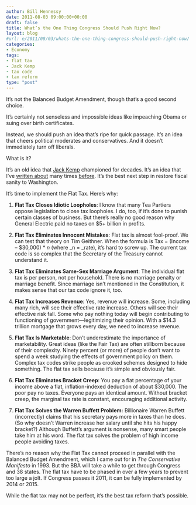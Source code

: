 ```yaml
---
author: Bill Hennessy
date: 2011-08-03 09:00:00+00:00
draft: false
title: What’s the One Thing Congress Should Push Right Now?
layout: blog
#url: e/2011/08/03/whats-the-one-thing-congress-should-push-right-now/
categories:
- Economy
tags:
- flat tax
- Jack Kemp
- tax code
- tax reform
type: "post"
---
```


It’s not the Balanced Budget Amendment, though that’s a good second choice. 

It’s certainly not senseless and impossible ideas like impeaching Obama or suing over birth certificates.

Instead, we should push an idea that’s ripe for quick passage. It’s an idea that cheers political moderates and conservatives. And it doesn’t immediately turn off liberals.

What is it?

It’s an old idea that [Jack Kemp](https://hennessysview.com/living/sad-news-about-jack-kemp/) championed for decades. It’s an idea that I’ve [written about](https://hennessysview.com/economy/4-ways-government-can-help-create-shared-value/) many times [before](https://hennessysview.com/economy/what-are-we-for/). It’s the best next step in restore fiscal sanity to Washington.

It’s time to implement the Flat Tax. Here’s why:

1. **Flat Tax Closes Idiotic Loopholes**: I know that many Tea Partiers oppose legislation to close tax loopholes. I do, too, if it’s done to punish certain classes of business. But there’s really no good reason why General Electric paid no taxes on $5+ billion in profits. 

2. **Flat Tax Eliminates Innocent Mistakes**: Flat tax is almost fool-proof. We can test that theory on Tim Geithner. When the formula is Tax = (Income – $30,000) * _n_ (where _n = _rate), it’s hard to screw up. The current tax code is so complex that the Secretary of the Treasury cannot understand it. 

3. **Flat Tax Eliminates Same-Sex Marriage Argument**: The individual flat tax is per person, not per household. There is no marriage penalty or marriage benefit. Since marriage isn’t mentioned in the Constitution, it makes sense that our tax code ignore it, too.

4. **Flat Tax Increases Revenue**: Yes, revenue will increase. Some, including many rich, will see their effective rate increase. Others will see their effective risk fall. Some who pay nothing today will begin contributing to functioning of government—legitimizing their opinion. With a $14.3 trillion mortgage that grows every day, we need to increase revenue.

5. **Flat Tax Is Marketable**: Don’t underestimate the importance of marketability. Great ideas (like the Fair Tax) are often stillborn because of their complexity. Ninety percent (or more) of people don’t want to spend a week studying the effects of government policy on them. Complex tax codes strike people as crooked schemes designed to hide something. The flat tax sells because it’s simple and obviously fair. 

6. **Flat Tax Eliminates Bracket Creep**: You pay a flat percentage of your income above a flat, inflation-indexed deduction of about $30,000. The poor pay no taxes. Everyone pays an identical amount. Without bracket creep, the marginal tax rate is constant, encouraging additional activity. 

7. **Flat Tax Solves the Warren Buffett Problem:** Billionaire Warren Buffett (incorrectly) claims that his secretary pays more in taxes than he does. (So why doesn’t Warren increase her salary until she hits his happy bracket?) Although Buffett’s argument is nonsense, many smart people take him at his word. The flat tax solves the problem of high income people avoiding taxes. 

There’s no reason why the Flat Tax cannot proceed in parallel with the Balanced Budget Amendment, which I came out for in _The Conservative Manifesto_ in 1993. But the BBA will take a while to get through Congress and 38 states. The flat tax have to be phased in over a few years to prevent too large a jolt. If Congress passes it 2011, it can be fully implemented by 2014 or 2015. 

While the flat tax may not be perfect, it’s the best tax reform that’s possible.
